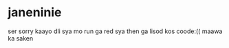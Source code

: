 # janeninie

ser sorry kaayo dli sya mo run ga red sya then ga lisod kos coode:(( maawa ka saken




